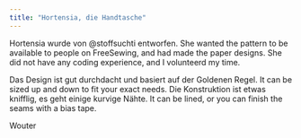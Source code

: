 ```yaml
---
title: "Hortensia, die Handtasche"
---
```


Hortensia wurde von @stoffsuchti entworfen. She wanted the pattern to be available to people on FreeSewing, and had made the paper designs. She did not have any coding experience, and I volunteerd my time.

Das Design ist gut durchdacht und basiert auf der Goldenen Regel. It can be sized up and down to fit your exact needs. Die Konstruktion ist etwas knifflig, es geht einige kurvige Nähte. It can be lined, or you can finish the seams with a bias tape.

Wouter

